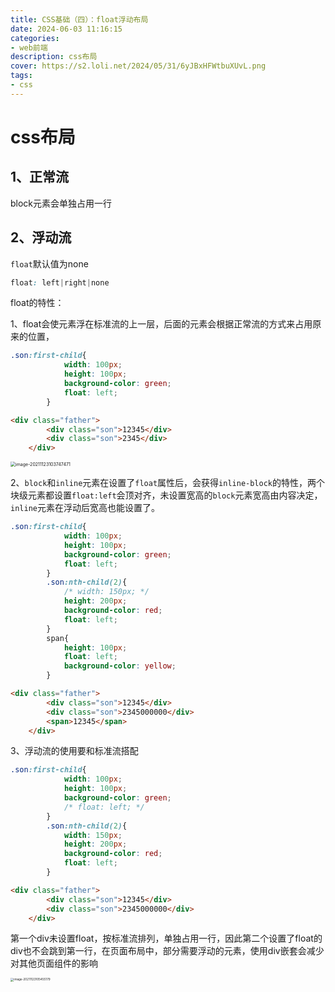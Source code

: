 ```yaml
---
title: CSS基础（四）：float浮动布局
date: 2024-06-03 11:16:15
categories: 
- web前端
description: css布局
cover: https://s2.loli.net/2024/05/31/6yJBxHFWtbuXUvL.png
tags:
- css
---
```


# css布局

## 1、正常流

block元素会单独占用一行

## 2、浮动流

`float`默认值为none

```css
float: left|right|none
```

float的特性：

1、float会使元素浮在标准流的上一层，后面的元素会根据正常流的方式来占用原来的位置，

```css
.son:first-child{
            width: 100px;
            height: 100px;
            background-color: green;
            float: left;
        }
```

```html
<div class="father">
        <div class="son">12345</div>
        <div class="son">2345</div>
    </div>
```

<img src="C:\Users\64296\AppData\Roaming\Typora\typora-user-images\image-20211123103747471.png" alt="image-20211123103747471" style="zoom:50%;" />

2、`block`和`inline`元素在设置了`float`属性后，会获得`inline-block`的特性，两个块级元素都设置`float:left`会顶对齐，未设置宽高的`block`元素宽高由内容决定，`inline`元素在浮动后宽高也能设置了。

```css
.son:first-child{
            width: 100px;
            height: 100px;
            background-color: green;
            float: left;
        }
        .son:nth-child(2){
            /* width: 150px; */
            height: 200px;
            background-color: red;
            float: left;
        }
        span{
            height: 100px;
            float: left;
            background-color: yellow;
        }
```

```html
<div class="father">
        <div class="son">12345</div>
        <div class="son">2345000000</div>
        <span>12345</span>
    </div>
```



3、浮动流的使用要和标准流搭配

```css
.son:first-child{
            width: 100px;
            height: 100px;
            background-color: green;
            /* float: left; */
        }
        .son:nth-child(2){
            width: 150px;
            height: 200px;
            background-color: red;
            float: left;
        }
```

```html
<div class="father">
        <div class="son">12345</div>
        <div class="son">2345000000</div>
    </div>
```

第一个div未设置float，按标准流排列，单独占用一行，因此第二个设置了float的div也不会跳到第一行，在页面布局中，部分需要浮动的元素，使用div嵌套会减少对其他页面组件的影响

<img src="C:\Users\64296\AppData\Roaming\Typora\typora-user-images\image-20211123105455179.png" alt="image-20211123105455179" style="zoom:33%;" />